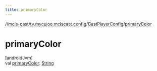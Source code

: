 ```yaml
---
title: primaryColor
---
```

//[mcls-cast](../../../index.html)/[tv.mycujoo.mclscast.config](../index.html)/[CastPlayerConfig](index.html)/[primaryColor](primary-color.html)



# primaryColor



[androidJvm]\
val [primaryColor](primary-color.html): [String](https://kotlinlang.org/api/latest/jvm/stdlib/kotlin/-string/index.html)




